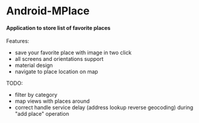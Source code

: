 # Android-MPlace

#### Application to store list of favorite places

Features:
- save your favorite place with image in two click
- all screens and orientations support
- material design
- navigate to place location on map

TODO:
- filter by category
- map views with places around
- correct handle service delay (address lookup reverse geocoding) during "add place" operation

